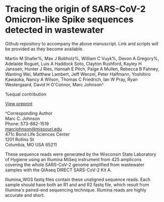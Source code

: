 # Tracing the origin of SARS-CoV-2 Omicron-like Spike sequences detected in wastewater 

Github repository to accompany the above manuscript. Link and scripts will be provided as they become available.

Martin M Shafer%,  Max J Bobholz%,  William C Vuyk%,  Devon A Gregory%,  Adelaide Roguet,  Luis A Haddock Soto, Clayton Rushford,  Kayley H Janssen,  Hunter J Ries,  Hannah E Pilch,  Paige A Mullen,  Rebecca B Fahney,  Wanting Wei, Matthew Lambert, Jeff Wenzel,  Peter Halfmann,  Yoshihiro Kawaoka,  Nancy A Wilson,  Thomas C Friedrich,  Ian W Pray,  Ryan Westergaard,  David H O'Connor, Marc Johnson^

%equal contribution

[View preprint](https://www.medrxiv.org/content/10.1101/2022.10.28.22281553v4)


^Corresponding Author  
Marc C. Johnson  
Phone: 573-882-1519  
marcjohnson@missouri.edu  
471c Bond Life Sciences Center  
1201 Rollins St  
Columbia, MO USA 65211



These sequence reads were generated by the Wisconsin State Laboratory of Hygiene using an Illumina MiSeq instrument  from 425 amplicons covering the whole SARS-CoV-2 genome amplified from wastewater samples with the QIAseq DIRECT SARS-CoV-2 Kit A. 

Illumina_WGS fastq files contain these unaligned sequence reads. Each sample should have both an R1 and and R2 fastq file, which result from Illumina's paired-end sequencing technique. Illumina reads are highly accurate and short.



